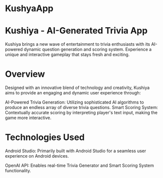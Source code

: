 # KushyaApp
# Kushiya - AI-Generated Trivia App
Kushiya brings a new wave of entertainment to trivia enthusiasts with its AI-powered dynamic question generation and scoring system. Experience a unique and interactive gameplay that stays fresh and exciting.

# Overview
Designed with an innovative blend of technology and creativity, Kushiya aims to provide an engaging and dynamic user experience through:

AI-Powered Trivia Generation: Utilizing sophisticated AI algorithms to produce an endless array of diverse trivia questions. Smart Scoring System: Contextually accurate scoring by interpreting player's text input, making the game more interactive.

# Technologies Used
Android Studio: Primarily built with Android Studio for a seamless user experience on Android devices.

OpenAI API: Enables real-time Trivia Generator and Smart Scoring System functionality.

